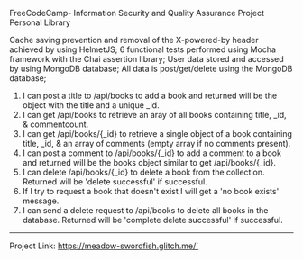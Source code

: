 FreeCodeCamp- Information Security and Quality Assurance
Project Personal Library

Cache saving prevention and removal of the X-powered-by header achieved by using HelmetJS;
6 functional tests performed using Mocha framework with the Chai assertion library; User data stored and accessed by using MongoDB database;
All data is post/get/delete using the MongoDB database;
1) I can post a title to /api/books to add a book and returned will be the object with the title and a unique _id.
2) I can get /api/books to retrieve an aray of all books containing title, _id, & commentcount.
3) I can get /api/books/{_id} to retrieve a single object of a book containing title, _id, & an array of comments (empty array if no comments present).
4) I can post a comment to /api/books/{_id} to add a comment to a book and returned will be the books object similar to get /api/books/{_id}.
5) I can delete /api/books/{_id} to delete a book from the collection. Returned will be 'delete successful' if successful.
6) If I try to request a book that doesn't exist I will get a 'no book exists' message.
7) I can send a delete request to /api/books to delete all books in the database. Returned will be 'complete delete successful' if successful.

****
Project Link: https://meadow-swordfish.glitch.me/`


